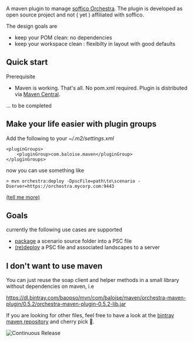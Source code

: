 A maven plugin to manage [soffico Orchestra](https://orchestra.soffico.de/).
The plugin is developed as open source project and not ( yet ) affiliated with soffico.

The design goals are

- keep your POM clean: no dependencies
- keep your workspace clean : flexibilty in layout with good defaults
 
## Quick start

Prerequisite

- Maven is working. That's all. No pom.xml required. Plugin is distributed via [Maven Central](https://repo1.maven.org/maven2/com/baloise/maven/orchestra-maven-plugin/).

... to be completed

## Make your life easier with plugin groups

Add the following to your *~/.m2/settings.xml*

```
<pluginGroups>
    <pluginGroup>com.baloise.maven</pluginGroup>
</pluginGroups>
```

now you can use something like

`> mvn orchestra:deploy -DpscFile=path\to\scenario -Dserver=https://orchestra.mycorp.com:9443`

[(tell me more)](http://maven.apache.org/guides/introduction/introduction-to-plugin-prefix-mapping.html#Configuring_Maven_to_Search_for_Plugins)

## Goals

currently the following use cases are supported

- [package](scenario-package-mojo.html) a scenario source folder into a PSC file
- [(re)deploy](scenario-deploy-mojo.html) a PSC file and associated landscapes to a server


## I don't want to use maven

You can just reuse the soap client and helper methods in a small library without dependencies on maven, i.e

https://dl.bintray.com/baopso/mvn/com/baloise/maven/orchestra-maven-plugin/0.5.2/orchestra-maven-plugin-0.5.2-lib.jar

If you are looking for other files, feel free to have a look at the [bintray maven repository](https://bintray.com/baopso/mvn/orchestra-maven-plugin/) and cherry pick 🍒.

![Continuous Release](https://github.com/baloise/orchestra-maven-plugin/workflows/CR/badge.svg)
